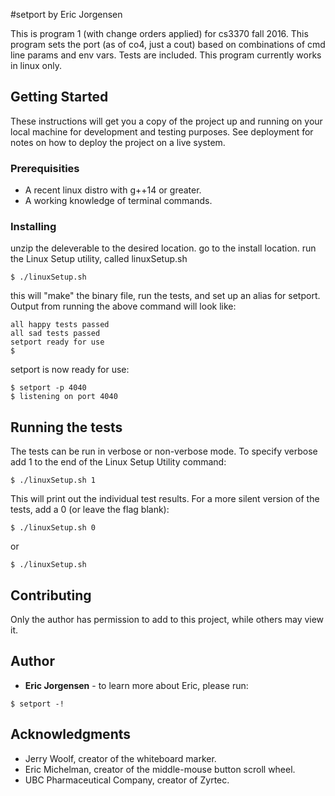 #setport by Eric Jorgensen

This is program 1 (with change orders applied) for cs3370 fall 2016.
This program sets the port (as of co4, just a cout) based on combinations of cmd line params and env vars.
Tests are included.
This program currently works in linux only.

## Getting Started

These instructions will get you a copy of the project up and running on your local machine for development and testing purposes. See deployment for notes on how to deploy the project on a live system.

### Prerequisities

* A recent linux distro with g++14 or greater.
* A working knowledge of terminal commands.

### Installing

unzip the deleverable to the desired location.
go to the install location.
run the Linux Setup utility, called linuxSetup.sh

```
$ ./linuxSetup.sh
```

this will "make" the binary file, run the tests, and set up an alias for setport.
Output from running the above command will look like:

```
all happy tests passed
all sad tests passed
setport ready for use
$
```

setport is now ready for use:
```
$ setport -p 4040
$ listening on port 4040
```

## Running the tests

The tests can be run in verbose or non-verbose mode.
To specify verbose add 1 to the end of the Linux Setup Utility command:

```
$ ./linuxSetup.sh 1
```
This will print out the individual test results.
For a more silent version of the tests, add a 0 (or leave the flag blank):
```
$ ./linuxSetup.sh 0
```
or
```
$ ./linuxSetup.sh
```

## Contributing

Only the author has permission to add to this project, while others may view it.


## Author

* **Eric Jorgensen** - to learn more about Eric, please run:
```
$ setport -!
```

## Acknowledgments

* Jerry Woolf, creator of the whiteboard marker.
* Eric Michelman, creator of the middle-mouse button scroll wheel.
* UBC Pharmaceutical Company, creator of Zyrtec.
